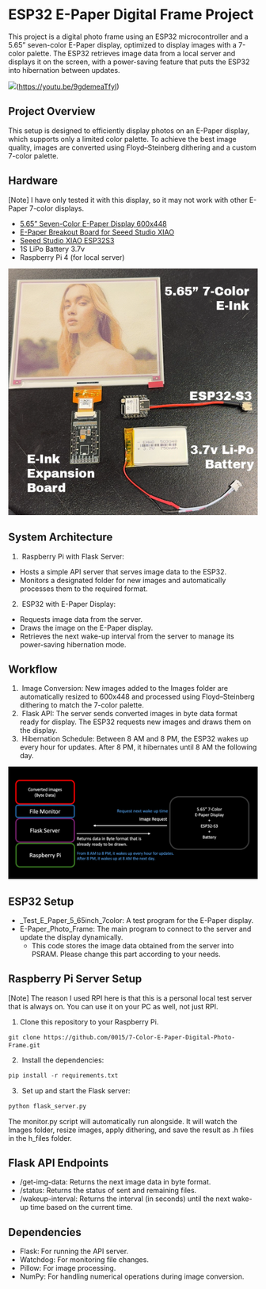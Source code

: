 # ESP32 E-Paper Digital Frame Project
This project is a digital photo frame using an ESP32 microcontroller and a 5.65” seven-color E-Paper display, optimized to display images with a 7-color palette. The ESP32 retrieves image data from a local server and displays it on the screen, with a power-saving feature that puts the ESP32 into hibernation between updates.

![](https://raw.githubusercontent.com/0015/7-Color-E-Paper-Digital-Photo-Frame/refs/heads/main/misc/Demo.gif)(https://youtu.be/9gdemeaTfyI)

## Project Overview
This setup is designed to efficiently display photos on an E-Paper display, which supports only a limited color palette. To achieve the best image quality, images are converted using Floyd–Steinberg dithering and a custom 7-color palette.

## Hardware
[Note] I have only tested it with this display, so it may not work with other E-Paper 7-color displays.
* [5.65” Seven-Color E-Paper Display 600x448](https://www.seeedstudio.com/5-65-Seven-Color-ePaper-Display-with-600x480-Pixels-p-5786.html)
* [E-Paper Breakout Board for Seeed Studio XIAO](https://www.seeedstudio.com/ePaper-Breakout-Board-p-5804.html)
* [Seeed Studio XIAO ESP32S3](https://www.seeedstudio.com/XIAO-ESP32S3-p-5627.html)
* 1S LiPo Battery 3.7v 
* Raspberry Pi 4 (for local server)

![Hardware](https://raw.githubusercontent.com/0015/7-Color-E-Paper-Digital-Photo-Frame/refs/heads/main/misc/Hardware.png)

## System Architecture
1.  Raspberry Pi with Flask Server:
* Hosts a simple API server that serves image data to the ESP32.
* Monitors a designated folder for new images and automatically processes them to the required format.
2.  ESP32 with E-Paper Display:
* Requests image data from the server.
* Draws the image on the E-Paper display.
* Retrieves the next wake-up interval from the server to manage its power-saving hibernation mode.

## Workflow
1.  Image Conversion: New images added to the Images folder are automatically resized to 600x448 and processed using Floyd–Steinberg dithering to match the 7-color palette.
2.  Flask API: The server sends converted images in byte data format ready for display. The ESP32 requests new images and draws them on the display.
3.  Hibernation Schedule: Between 8 AM and 8 PM, the ESP32 wakes up every hour for updates. After 8 PM, it hibernates until 8 AM the following day.

![Workflow](https://raw.githubusercontent.com/0015/7-Color-E-Paper-Digital-Photo-Frame/refs/heads/main/misc/Workflow.png)


## ESP32 Setup
* _Test_E_Paper_5_65inch_7color: A test program for the E-Paper display.
* E-Paper_Photo_Frame: The main program to connect to the server and update the display dynamically.
    * This code stores the image data obtained from the server into PSRAM. Please change this part according to your needs.

## Raspberry Pi Server Setup
[Note] The reason I used RPI here is that this is a personal local test server that is always on. You can use it on your PC as well, not just RPI.
1. Clone this repository to your Raspberry Pi.
```
git clone https://github.com/0015/7-Color-E-Paper-Digital-Photo-Frame.git
```
2.  Install the dependencies:
```python
pip install -r requirements.txt
```
3.  Set up and start the Flask server:
```python
python flask_server.py
```
The monitor.py script will automatically run alongside. It will watch the Images folder, resize images, apply dithering, and save the result as .h files in the h_files folder.

## Flask API Endpoints
* /get-img-data: Returns the next image data in byte format.
* /status: Returns the status of sent and remaining files.
* /wakeup-interval: Returns the interval (in seconds) until the next wake-up time based on the current time.

## Dependencies
* Flask: For running the API server.
* Watchdog: For monitoring file changes.
* Pillow: For image processing.
* NumPy: For handling numerical operations during image conversion.
